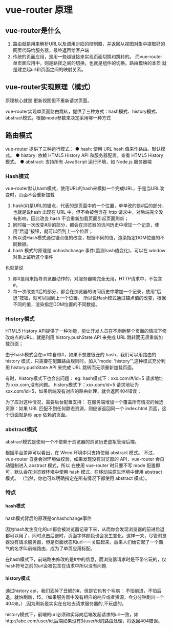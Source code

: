 # vue-router  原理

## vue-router是什么

1. 路由就是用来解析URL以及调用对应的控制器，并返回从视图对象中提取好的网页代码给服务器，最终返回给客户端
2. 传统的页面应用，是用一些超链接来实现页面切换和跳转的。
   而vue-router单页面应用中，则是路径之间的切换，也就是组件的切换。路由模块的本质 就是建立起url和页面之间的映射关系。

## vue-router实现原理（模式）

原理核心就是 更新视图但不重新请求页面。

vue-router实现单页面路由跳转，提供了三种方式：hash模式、history模式、abstract模式，根据mode参数来决定采用哪一种方式

## 路由模式
vue-router 提供了三种运行模式：
● hash: 使用 URL hash 值来作路由。默认模式。
● history: 依赖 HTML5 History API 和服务器配置。查看 HTML5 History 模式。
● abstract: 支持所有 JavaScript 运行环境，如 Node.js 服务器端

### Hash模式

vue-router默认hash模式，使用URL的hash来模拟一个完成URL，于是当URL改变时，页面不会重新加载

1. hash(#)是URL的锚点，代表的是页面中的一个位置，单单改的是#后的部分，也就是说hash 出现在 URL 中，但不会被包含在 http 请求中，对后端完全没有影响，因此改变 hash 不会重新加载页面引起页面刷新；
2. 同时每一次改变#后的部分，都会在浏览器的访问历史中增加一个记录，使用”后退”按钮，就可以回到上一个位置；
3. 所以说Hash模式通过锚点值的改变，根据不同的值，渲染指定DOM位置的不同数据。
4. hash 模式的原理是 onhashchange 事件(监测hash值变化)，可以在 window 对象上监听这个事件

也就是说

1. 即#是用来指导浏览器动作的，对服务器端完全无用，HTTP请求中，不包含#。
2. 每一次改变#后的部分，都会在浏览器的访问历史中增加一个记录，使用”后退”按钮，就可以回到上一个位置。
所以说Hash模式通过锚点值的改变，根据不同的值，渲染指定DOM位置的不同数据。

### History模式

HTML5 History API提供了一种功能，能让开发人员在不刷新整个页面的情况下修改站点的URL，就是利用 history.pushState API 来完成 URL 跳转而无须重新加载页面；

由于hash模式会在url中自带#，如果不想要很丑的 hash，我们可以用路由的 history 模式，只需要在配置路由规则时，加入"mode: 'history'",这种模式充分利用 history.pushState API 来完成 URL 跳转而无须重新加载页面。

有时，history模式下也会出问题：
eg:
hash模式下：xxx.com/#/id=5 请求地址为 xxx.com,没有问题。
history模式下：xxx.com/id=5 请求地址为 xxx.com/id=5，如果后端没有对应的路由处理，就会返回404错误；

为了应对这种情况，需要后台配置支持：
在服务端增加一个覆盖所有情况的候选资源：如果 URL 匹配不到任何静态资源，则应该返回同一个 index.html 页面，这个页面就是你 app 依赖的页面。

### abstract模式

abstract模式是使用一个不依赖于浏览器的浏览历史虚拟管理后端。

根据平台差异可以看出，在 Weex 环境中只支持使用 abstract 模式。 不过，vue-router 自身会对环境做校验，如果发现没有浏览器的 API，vue-router 会自动强制进入 abstract 模式，所以 在使用 vue-router 时只要不写 mode 配置即可，默认会在浏览器环境中使用 hash 模式，在移动端原生环境中使用 abstract 模式。 （当然，你也可以明确指定在所有情况下都使用 abstract 模式）。

### 特点

#### hash模式
hash模式背后的原理是onhashchange事件

因为hash发生变化的url都会被浏览器记录下来，从而你会发现浏览器的前进后退都可以用了，同时点击后退时，页面字体颜色也会发生变化。这样一来，尽管浏览器没有请求服务器，但是页面状态和url一一关联起来，后来人们给它起了一个霸气的名字叫前端路由，成为了单页应用标配。

在hash模式下，前端路由修改的是#中的信息，而浏览器请求时是不带它玩的，仅hash符号之前的url会被包含在请求中所以没有问题.

#### history模式
通过history api，我们丢掉了丑陋的#，但是它也有个毛病：
不怕前进，不怕后退，就怕刷新，f5，（如果服务器中没有相应的响应或者资源，会分分钟刷出一个404来。）,因为刷新是实实在在地去请求服务器的,不玩虚的。

history模式下，前端的url必须和实际向后端发起请求的url一致，如http://abc.com/user/id,后端如果没有对user/id的路由处理，将返回404错误。 
